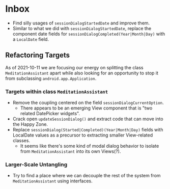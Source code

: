 # Inbox

- Find silly usages of `sessionDialogStartedDate` and improve them.
- Similar to what we did with `sessionDialogStartedDate`, replace the component date fields for `sessionDialogCompleted(Year|Month|Day)` with a `LocalDate` field.

## Refactoring Targets

As of 2021-10-11 we are focusing our energy on splitting the class `MeditationAssistant` apart while also looking for
an opportunity to stop it from subclassing `android.app.Application`.

### Targets within class `MeditationAssistant`

- Remove the coupling centered on the field `sessionDialogCurrentOption`.
  - There appears to be an emerging View component that is "two related DatePicker widgets".
- Crack open `updateSessionDialog()` and extract code that can move into the Happy Zone.
- Replace `sessionDialog(Started|Completed)(Year|Month|Day)` fields with LocalDate values as a precursor to extracting smaller View-related classes.
  - It seems like there's some kind of modal dialog behavior to isolate from `MeditationAssistant` into its own Views(?).

### Larger-Scale Untangling

- Try to find a place where we can decouple the rest of the system from `MeditationAssistant` using interfaces.
